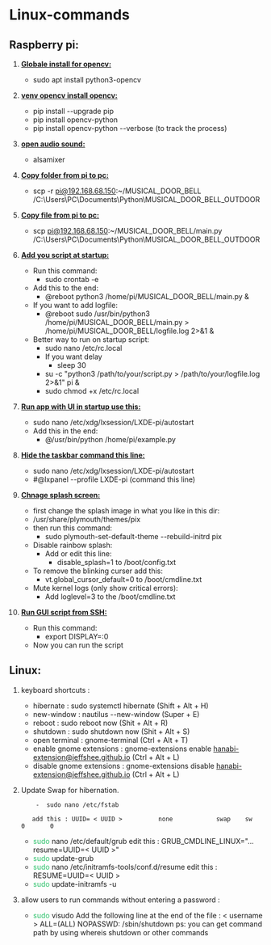 # Linux-commands

## Raspberry pi:

1. **<ins>Globale install for opencv:</ins>**
	  - sudo apt install python3-opencv

2. <ins>**venv opencv install opencv:**</ins>
	  - pip install --upgrade pip
	  - pip install opencv-python
	  - pip install opencv-python --verbose (to track the process)

3. **<ins>open audio sound:</ins>**
	  - alsamixer

4.  **<ins>Copy folder from pi to pc:</ins>**
	  - scp -r pi@192.168.68.150:~/MUSICAL_DOOR_BELL /C:\Users\PC\Documents\Python\MUSICAL_DOOR_BELL_OUTDOOR

5.  **<ins>Copy file from pi to pc:</ins>**
	  - scp pi@192.168.68.150:~/MUSICAL_DOOR_BELL/main.py /C:\Users\PC\Documents\Python\MUSICAL_DOOR_BELL_OUTDOOR

6. **<ins>Add you script at startup:</ins>**
	  - Run this command:
	    - sudo crontab -e
	  - Add this to the end:
	    - @reboot python3 /home/pi/MUSICAL_DOOR_BELL/main.py &
	  - If you want to add logfile:
	    - @reboot sudo /usr/bin/python3 /home/pi/MUSICAL_DOOR_BELL/main.py > /home/pi/MUSICAL_DOOR_BELL/logfile.log 2>&1 &
	  - Better way to run on startup script:
	    - sudo nano /etc/rc.local
	    - If you want delay
	      - sleep 30
	    - su -c "python3 /path/to/your/script.py > /path/to/your/logfile.log 2>&1" pi &
	    - sudo chmod +x /etc/rc.local

7. **<ins>Run app with UI in startup use this:</ins>**
	  - sudo nano /etc/xdg/lxsession/LXDE-pi/autostart
	  - Add this in the end:
	    - @/usr/bin/python /home/pi/example.py

8. **<ins>Hide the taskbar command this line:</ins>**
	  - sudo nano /etc/xdg/lxsession/LXDE-pi/autostart
	  - #@lxpanel --profile LXDE-pi (command this line)

9. **<ins>Chnage splash screen:</ins>**
	  - first change the splash image in what you like in this dir:
	  - /usr/share/plymouth/themes/pix
	  - then run this command:
	    - sudo plymouth-set-default-theme --rebuild-initrd pix
	  - Disable rainbow splash:
	    - Add or edit this line:
	      - disable_splash=1 to /boot/config.txt
	  - To remove the blinking curser add this:
	    - vt.global_cursor_default=0 to /boot/cmdline.txt
	  - Mute kernel logs (only show critical errors):
	    - Add loglevel=3 to the /boot/cmdline.txt
	    
10. **<ins>Run GUI script from SSH:</ins>**
	  - Run this command:
	    - export DISPLAY=:0
	  - Now you can run the script


## Linux:

 1. keyboard shortcuts  : 
	-  hibernate : sudo systemctl hibernate (Shift + Alt + H)
	-  new-window : nautilus --new-window (Super + E)
	-  reboot : sudo reboot now (Shit + Alt + R)
	-  shutdown : sudo shutdown now (Shit + Alt + S)
	-  open terminal : gnome-terminal (Ctrl + Alt + T)
	-  enable gnome extensions : gnome-extensions enable hanabi-extension@jeffshee.github.io (Ctrl + Alt + L)
	-  disable gnome extensions : gnome-extensions disable hanabi-extension@jeffshee.github.io (Ctrl + Alt + L)
	
2. Update Swap for hibernation.
   	```
    	-  sudo nano /etc/fstab
    ```
		  add this : UUID= < UUID >          none            swap    sw              0       0
	-  <font color="#2DC26B">sudo</font> nano /etc/default/grub 
		  edit this : GRUB_CMDLINE_LINUX="... resume=UUID=< UUID >"
	-  <font color="#2DC26B">sudo</font> update-grub
	-  <font color="#2DC26B">sudo</font> nano /etc/initramfs-tools/conf.d/resume
		  edit this : RESUME=UUID=< UUID >
	-  <font color="#2DC26B">sudo</font> update-initramfs -u
4. allow users to run commands without entering a password : 
	-  <font color="#2DC26B">sudo</font> visudo
	  Add the following line at the end of the file : < username > ALL=(ALL) NOPASSWD: /sbin/shutdown 
		  ps: you can get command path by using whereis shutdown or other commands
